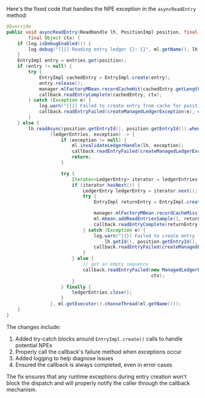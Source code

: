 Here's the fixed code that handles the NPE exception in the `asyncReadEntry` method:

```java
@Override
public void asyncReadEntry(ReadHandle lh, PositionImpl position, final ReadEntryCallback callback,
        final Object ctx) {
    if (log.isDebugEnabled()) {
        log.debug("[{}] Reading entry ledger {}: {}", ml.getName(), lh.getId(), position.getEntryId());
    }
    EntryImpl entry = entries.get(position);
    if (entry != null) {
        try {
            EntryImpl cachedEntry = EntryImpl.create(entry);
            entry.release();
            manager.mlFactoryMBean.recordCacheHit(cachedEntry.getLength());
            callback.readEntryComplete(cachedEntry, ctx);
        } catch (Exception e) {
            log.warn("[{}] Failed to create entry from cache for position {}: {}", ml.getName(), position, e.getMessage());
            callback.readEntryFailed(createManagedLedgerException(e), ctx);
        }
    } else {
        lh.readAsync(position.getEntryId(), position.getEntryId()).whenCompleteAsync(
                (ledgerEntries, exception) -> {
                    if (exception != null) {
                        ml.invalidateLedgerHandle(lh, exception);
                        callback.readEntryFailed(createManagedLedgerException(exception), ctx);
                        return;
                    }

                    try {
                        Iterator<LedgerEntry> iterator = ledgerEntries.iterator();
                        if (iterator.hasNext()) {
                            LedgerEntry ledgerEntry = iterator.next();
                            try {
                                EntryImpl returnEntry = EntryImpl.create(ledgerEntry);

                                manager.mlFactoryMBean.recordCacheMiss(1, returnEntry.getLength());
                                ml.mbean.addReadEntriesSample(1, returnEntry.getLength());
                                callback.readEntryComplete(returnEntry, ctx);
                            } catch (Exception e) {
                                log.warn("[{}] Failed to create entry from ledger {}:{}: {}", ml.getName(), 
                                    lh.getId(), position.getEntryId(), e.getMessage());
                                callback.readEntryFailed(createManagedLedgerException(e), ctx);
                            }
                        } else {
                            // got an empty sequence
                            callback.readEntryFailed(new ManagedLedgerException("Could not read given position"),
                                                     ctx);
                        }
                    } finally {
                        ledgerEntries.close();
                    }
                }, ml.getExecutor().chooseThread(ml.getName()));
    }
}
```

The changes include:
1. Added try-catch blocks around `EntryImpl.create()` calls to handle potential NPEs
2. Properly call the callback's failure method when exceptions occur
3. Added logging to help diagnose issues
4. Ensured the callback is always completed, even in error cases

The fix ensures that any runtime exceptions during entry creation won't block the dispatch and will properly notify the caller through the callback mechanism.